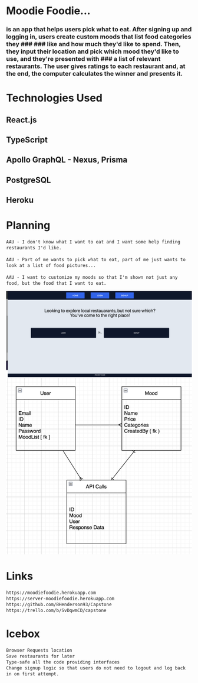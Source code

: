 # Moodie Foodie...
### is an app that helps users pick what to eat. After signing up and logging in, users create custom moods that list food categories they ### ### like and how much they'd like to spend. Then, they input their location and pick which mood they'd like to use, and they're presented with ### a list of relevant restaurants. The user gives ratings to each restaurant and, at the end, the computer calculates the winner and presents it.


# Technologies Used
## React.js
## TypeScript
## Apollo GraphQL - Nexus, Prisma
## PostgreSQL
## Heroku

# Planning
    AAU - I don't know what I want to eat and I want some help finding restaurants I'd like.
    
    AAU - Part of me wants to pick what to eat, part of me just wants to look at a list of food pictures...

    AAU - I want to customize my moods so that I'm shown not just any food, but the food that I want to eat.

![](./Assets/land.png)
![](./Assets/erd.png)

# Links
    https://moodiefoodie.herokuapp.com
    https://server-moodiefoodie.herokuapp.com
    https://github.com/BHenderson93/Capstone
    https://trello.com/b/SvDqwmCD/capstone

# Icebox
    Browser Requests location
    Save restaurants for later
    Type-safe all the code providing interfaces
    Change signup logic so that users do not need to logout and log back in on first attempt.